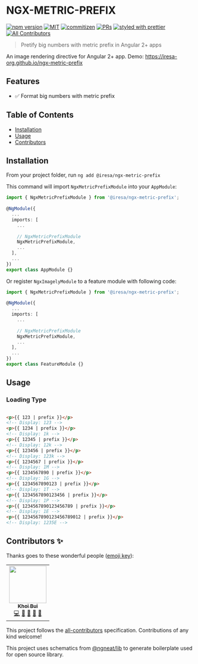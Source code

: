 # NGX-METRIC-PREFIX


[![npm version](https://badge.fury.io/js/%40iresa%2Fngx-metric-prefix.svg)](https://badge.fury.io/js/%40iresa%2Fngx-imagely)
[![MIT](https://img.shields.io/packagist/l/doctrine/orm.svg?style=flat-square)]()
[![commitizen](https://img.shields.io/badge/commitizen-friendly-brightgreen.svg?style=flat-square)]()
[![PRs](https://img.shields.io/badge/PRs-welcome-brightgreen.svg?style=flat-square)]()
[![styled with prettier](https://img.shields.io/badge/styled_with-prettier-ff69b4.svg?style=flat-square)](https://github.com/prettier/prettier)
[![All Contributors](https://img.shields.io/badge/all_contributors-1-orange.svg?style=flat-square)](#contributors-)

> Pretify big numbers with metric prefix in Angular 2+ apps

An image rendering directive for Angular 2+ app. Demo: https://iresa-org.github.io/ngx-metric-prefix

## Features

- ✅ Format big numbers with metric prefix

## Table of Contents

- [Installation](#installation)
- [Usage](#usage)
- [Contributors](#contributors-)

## Installation

From your project folder, run `ng add @iresa/ngx-metric-prefix`

This command will import `NgxMetricPrefixModule` into your `AppModule`:

```ts
import { NgxMetricPrefixModule } from '@iresa/ngx-metric-prefix';
 
@NgModule({
  ...
  imports: [
    ...
    
    // NgxMetricPrefixModule
    NgxMetricPrefixModule, 
    ...
  ],
  ...
})
export class AppModule {}
```

Or register `NgxImagelyModule` to a feature module with following code:

```ts
import { NgxMetricPrefixModule } from '@iresa/ngx-metric-prefix';
 
@NgModule({
  ...
  imports: [
    ...
    
    // NgxMetricPrefixModule
    NgxMetricPrefixModule, 
    ...
  ],
  ...
})
export class FeatureModule {}
```

## Usage

### Loading Type

```html

<p>{{ 123 | prefix }}</p>
<!-- Display: 123 -->
<p>{{ 1234 | prefix }}</p>
<!-- Display: 1k -->
<p>{{ 12345 | prefix }}</p>
<!-- Display: 12k -->
<p>{{ 123456 | prefix }}</p>
<!-- Display: 123k -->
<p>{{ 1234567 | prefix }}</p>
<!-- Display: 1M -->
<p>{{ 1234567890 | prefix }}</p>
<!-- Display: 1G -->
<p>{{ 1234567890123 | prefix }}</p>
<!-- Display: 1T -->
<p>{{ 1234567890123456 | prefix }}</p>
<!-- Display: 1P -->
<p>{{ 1234567890123456789 | prefix }}</p>
<!-- Display: 1E -->
<p>{{ 1234567890123456789012 | prefix }}</p>
<!-- Display: 1235E -->

```

## Contributors ✨

Thanks goes to these wonderful people ([emoji key](https://allcontributors.org/docs/en/emoji-key)):

<!-- ALL-CONTRIBUTORS-LIST:START - Do not remove or modify this section -->
<!-- prettier-ignore-start -->
<!-- markdownlint-disable -->
<table>
  <tr>
    <td align="center"><a href="https://github.com/kxbui"><img src="https://avatars2.githubusercontent.com/u/5092371?v=4?s=100" width="100px;" alt=""/><br /><sub><b>Khoi Bui</b></sub></a><br /><a href="https://github.com/@iresa/ngx-metric-prefix/commits?author=kxbui" title="Code">💻</a> <a href="#design-kxbui" title="Design">🎨</a> <a href="https://github.com/@iresa/ngx-metric-prefix/commits?author=kxbui" title="Documentation">📖</a> <a href="#ideas-kxbui" title="Ideas, Planning, & Feedback">🤔</a> <a href="#projectManagement-kxbui" title="Project Management">📆</a></td>
  </tr>
</table>

<!-- markdownlint-enable -->
<!-- prettier-ignore-end -->
<!-- ALL-CONTRIBUTORS-LIST:END -->

This project follows the [all-contributors](https://github.com/all-contributors/all-contributors) specification. Contributions of any kind welcome!

This project uses schematics from [@ngneat/lib](https://github.com/ngneat/lib) to generate boilerplate used for open source library. 